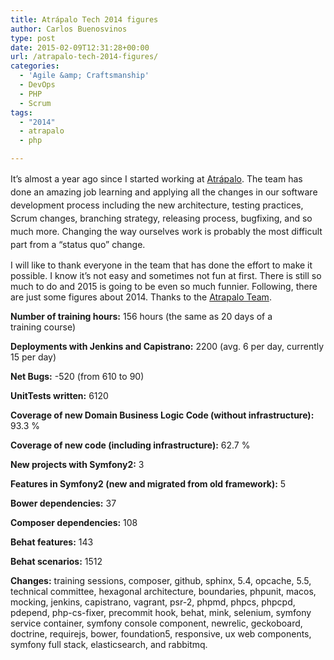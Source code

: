 ```yaml
---
title: Atrápalo Tech 2014 figures
author: Carlos Buenosvinos
type: post
date: 2015-02-09T12:31:28+00:00
url: /atrapalo-tech-2014-figures/
categories:
  - 'Agile &amp; Craftsmanship'
  - DevOps
  - PHP
  - Scrum
tags:
  - "2014"
  - atrapalo
  - php

---
```

It&#8217;s almost a year ago since I started working at <a href="http://www.atrapalo.com" target="_blank">Atrápalo</a>. <span style="line-height: 1.5;">The team has done an amazing job learning and applying all the changes in our software development process including the new architecture, testing practices, Scrum changes, branching strategy, releasing process, bugfixing, and so much more. Changing the way ourselves work is probably the most difficult part from a &#8220;status quo&#8221; change.</span>

I will like to thank everyone in the team that has done the effort to make it possible. I know it&#8217;s not easy and sometimes not fun at first. There is still so much to do and 2015 is going to be even so much funnier. Following, there are just some figures about 2014. Thanks to the <a href="https://twitter.com/atrapaloeng" target="_blank">Atrapalo Team</a>.

<!--more-->

**Number of training hours:** 156 hours (the same as 20 days of a training course)

**Deployments with Jenkins and Capistrano:** 2200 (avg. 6 per day, currently 15 per day)

**Net Bugs:** -520 (from 610 to 90)

**UnitTests written:** 6120

**Coverage of new Domain Business Logic Code (without infrastructure):** 93.3 %

**Coverage of new code (including infrastructure):** 62.7 %

**New projects with Symfony2:** 3

**Features in Symfony2 (new and migrated from old framework):** 5

**Bower dependencies:** 37

**Composer dependencies:** 108

**Behat features:** 143

**Behat scenarios:** 1512

**Changes:** training sessions, composer, github, sphinx, 5.4, opcache, 5.5, technical committee, hexagonal architecture, boundaries, phpunit, macos, mocking, jenkins, capistrano, vagrant, psr-2, phpmd, phpcs, phpcpd, pdepend, php-cs-fixer, precommit hook, behat, mink, selenium, symfony service container, symfony console component, newrelic, geckoboard, doctrine, requirejs, bower, foundation5, responsive, ux web components, symfony full stack, elasticsearch, and rabbitmq.